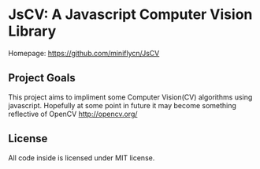 # JsCV: A Javascript Computer Vision Library

Homepage: https://github.com/miniflycn/JsCV


## Project Goals
This project aims to impliment some Computer Vision(CV) algorithms using javascript. 
Hopefully at some point in future it may become something reflective of OpenCV http://opencv.org/

## License
All code inside is licensed under MIT license.